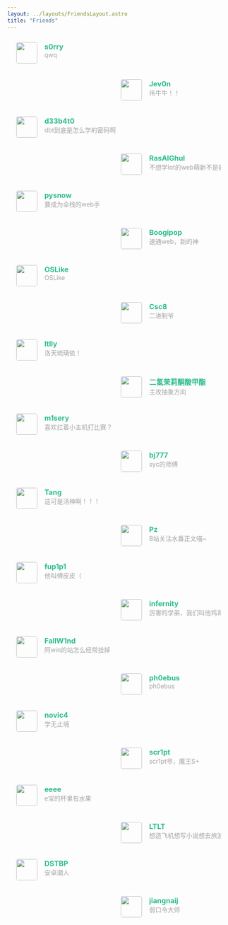 ```yaml
---
layout: ../layouts/FriendsLayout.astro
title: "Friends"
---
```


<meta name="referrer" content="no-referrer" />
<div class="post-body">
   <div id="links">
      <style>
         .links-content{
         margin-top:1rem;
         }
         .link-navigation::after {
         content: " ";
         display: block;
         clear: both;
         }
         .card {
         width: 45%;
         font-size: 1rem;
         padding: 10px 20px;
         border-radius: 4px;
         transition-duration: 0.15s;
         margin-bottom: 1rem;
         display:flex;
         }
         .card:nth-child(odd) {
         float: left;
         }
         .card:nth-child(even) {
         float: right;
         }
         .card:hover {
         transform: scale(1.1);
         box-shadow: 0 2px 6px 0 rgba(0, 0, 0, 0.12), 0 0 6px 0 rgba(0, 0, 0, 0.04);
         }
         .card a {
         border:none;
         }
         .card .ava {
         width: 3rem!important;
         height: 3rem!important;
         margin:0!important;
         margin-right: 1em!important;
         border-radius:4px;
         }
         .card .card-header {
         font-style: italic;
         overflow: hidden;
         width: 100%;
         }
         .card .card-header a {
         font-style: normal;
         color: #2bbc8a;
         font-weight: bold;
         text-decoration: none;
         }
         .card .card-header a:hover {
         color: #d480aa;
         text-decoration: none;
         }
         .card .card-header .info {
         font-style:normal;
         color:#a3a3a3;
         font-size:14px;
         min-width: 0;
         overflow: hidden;
         white-space: nowrap;
         }
      </style>
      <div class="links-content">
         <div class="link-navigation">
          <!-- 友链模板 -->
          <!-- <div class="card">
            <img class="ava" src="{avatarurl}" />
            <div class="card-header">
                <div>
                  <a href="{link}">{name}</a>
                </div>
                <div class="info">{description}</div>
            </div>
          </div> -->
          <div class="card">
            <img class="ava" src="https://cdn.nlark.com/yuque/0/2024/jpeg/23002651/1708341663229-c76b3390-f6b9-4301-97a6-3b4a91658b2b.jpeg" />
            <div class="card-header">
                <div>
                  <a href="https://s0rry.cn">s0rry</a>
                </div>
                <div class="info">qwq</div>
            </div>
          </div>
          <div class="card">
            <img class="ava" src="https://blog.ras-al-ghul.cn/upload/2022/03/jev0n-e00d17691c6143ff8f0deebe3ff164c9.jpg" />
            <div class="card-header">
                <div>
                  <a href="https://jev0n.com/">Jev0n</a>
                </div>
                <div class="info">伟牛牛！！</div>
            </div>
          </div>
          <div class="card">
            <img class="ava" src="https://d33b4t0.com/img/favicon.jpg" />
            <div class="card-header">
                <div>
                  <a href="https://d33b4t0.com/">d33b4t0</a>
                </div>
                <div class="info">dbt到底是怎么学的密码啊</div>
            </div>
          </div>
          <div class="card">
            <img class="ava" src="https://blog.ras-al-ghul.cn/upload/2022/03/favicon-993d138efc2a4f81848d342d836d073c.jpg" />
            <div class="card-header">
                <div>
                  <a href="https://blog.ras-al-ghul.cn/">RasAlGhul</a>
                </div>
                <div class="info">不想学Iot的web萌新不是好机电人。</div>
            </div>
          </div>
          <div class="card">
            <img class="ava" src="https://pic.pysnow.cn/avator.png" />
            <div class="card-header">
                <div>
                  <a href="https://www.pysnow.cn/">pysnow</a>
                </div>
                <div class="info">要成为全栈的web手</div>
            </div>
          </div>
          <div class="card">
            <img class="ava" src="https://cdn.nlark.com/yuque/0/2024/jpeg/32634994/1706793182327-8ff9b1a8-dc18-480c-8c75-018fbe3d0243.jpeg" />
            <div class="card-header">
                <div>
                  <a href="https://boogipop.com/">Boogipop</a>
                </div>
                <div class="info">速通web，新的神</div>
            </div>
          </div>
          <div class="card">
            <img class="ava" src="https://oslike.github.io/img/txbynq.jpg" />
            <div class="card-header">
                <div>
                  <a href="https://oslike.github.io/">OSLike</a>
                </div>
                <div class="info">OSLike</div>
            </div>
          </div>
          <div class="card">
            <img class="ava" src="https://csc8.github.io/img/avatar.jpg" />
            <div class="card-header">
                <div>
                  <a href="https://csc8.github.io/">Csc8</a>
                </div>
                <div class="info">二进制爷</div>
            </div>
          </div>
          <div class="card">
            <img class="ava" src="https://pic.cnblogs.com/avatar/2696005/20211221153654.png" />
            <div class="card-header">
                <div>
                  <a href="https://www.cnblogs.com/FW-ltlly">ltlly</a>
                </div>
                <div class="info">洛天琉璃依！</div>
            </div>
          </div>
          <div class="card">
            <img class="ava" src="https://pic.cnblogs.com/avatar/1673511/20200206160739.png" />
            <div class="card-header">
                <div>
                  <a href="https://www.cnblogs.com/hed10ne">二氢茉莉酮酸甲酯</a>
                </div>
                <div class="info">主攻抽象方向</div>
            </div>
          </div>
          <div class="card">
            <img class="ava" src="https://cdn.nlark.com/yuque/0/2023/jpeg/26096065/1682879545149-avatar/62804dd5-afe2-46d8-8c9d-9e9b6999c116.jpeg" />
            <div class="card-header">
                <div>
                  <a href="https://www.yuque.com/misery333">m1sery</a>
                </div>
                <div class="info">喜欢扛着小主机打比赛？</div>
            </div>
          </div>
          <div class="card">
            <img class="ava" src="https://picx.zhimg.com/v2-ff6b175126b8ec87b26b5ac64f4d6529_xl.jpg" />
            <div class="card-header">
                <div>
                  <a href="https://jonathanbest7.github.io/">bj777</a>
                </div>
                <div class="info">syc的师傅</div>
            </div>
          </div>
          <div class="card">
            <img class="ava" src="https://arsenetang.com/images/pika2.jpg" />
            <div class="card-header">
                <div>
                  <a href="http://arsenetang.com/">Tang</a>
                </div>
                <div class="info">这可是汤神啊！！！</div>
            </div>
          </div>
          <div class="card">
            <img class="ava" src="https://ppppz.net/img/Friends/P.Z.jpg" />
            <div class="card-header">
                <div>
                  <a href="https://ppppz.net/">Pz</a>
                </div>
                <div class="info">B站关注水番正文喵~</div>
            </div>
          </div>
          <div class="card">
            <img class="ava" src="https://www.fup1p1.cn/upload/2022/10/QQ%E5%9B%BE%E7%89%8720221024131344.jpg" />
            <div class="card-header">
                <div>
                  <a href="https://www.fup1p1.cn/">fup1p1</a>
                </div>
                <div class="info">他叫傅皮皮（</div>
            </div>
          </div>
          <div class="card">
            <img class="ava" src="https://s1.locimg.com/2024/05/11/840b1bca24d25.jpeg" />
            <div class="card-header">
                <div>
                  <a href="https://infernity.top/">infernity</a>
                </div>
                <div class="info">厉害的学弟，我们叫他鸡哥</div>
            </div>
          </div>
          <div class="card">
            <img class="ava" src="https://cdn.nlark.com/yuque/0/2024/jpeg/23002651/1708333700748-3372e655-8e2b-42be-bbe4-265521cfe217.jpeg" />
            <div class="card-header">
                <div>
                  <a href="">FallW1nd</a>
                </div>
                <div class="info">阿win的站怎么经常挂掉</div>
            </div>
          </div>
          <div class="card">
            <img class="ava" src="https://cdn.nlark.com/yuque/0/2024/jpeg/23002651/1708333700748-3372e655-8e2b-42be-bbe4-265521cfe217.jpeg" />
            <div class="card-header">
                <div>
                  <a href="https://ph0ebus.github.io/">ph0ebus</a>
                </div>
                <div class="info">ph0ebus</div>
            </div>
          </div>
          <div class="card">
            <img class="ava" src="https://cdn.nlark.com/yuque/0/2024/jpeg/23002651/1708333700748-3372e655-8e2b-42be-bbe4-265521cfe217.jpeg" />
            <div class="card-header">
                <div>
                  <a href="">novic4</a>
                </div>
                <div class="info">学无止境</div>
            </div>
          </div>
          <div class="card">
            <img class="ava" src="https://cdn.nlark.com/yuque/0/2024/jpeg/23002651/1708333700748-3372e655-8e2b-42be-bbe4-265521cfe217.jpeg" />
            <div class="card-header">
                <div>
                  <a href="">scr1pt</a>
                </div>
                <div class="info">scr1pt爷，魔王S+</div>
            </div>
          </div>
          <div class="card">
            <img class="ava" src="https://cdn.nlark.com/yuque/0/2024/jpeg/23002651/1708333700748-3372e655-8e2b-42be-bbe4-265521cfe217.jpeg" />
            <div class="card-header">
                <div>
                  <a href="">eeee</a>
                </div>
                <div class="info">e宝的杯里有水果</div>
            </div>
          </div>
          <div class="card">
            <img class="ava" src="https://cdn.nlark.com/yuque/0/2024/jpeg/23002651/1708333700748-3372e655-8e2b-42be-bbe4-265521cfe217.jpeg" />
            <div class="card-header">
                <div>
                  <a href="">LTLT</a>
                </div>
                <div class="info">想造飞机想写小说想去旅游就是不想打CTF的web狗</div>
            </div>
          </div>
          <div class="card">
            <img class="ava" src="https://cdn.nlark.com/yuque/0/2024/jpeg/23002651/1708333700748-3372e655-8e2b-42be-bbe4-265521cfe217.jpeg" />
            <div class="card-header">
                <div>
                  <a href="https://dstbp.cn/">DSTBP</a>
                </div>
                <div class="info">安卓潮人</div>
            </div>
          </div>
          <div class="card">
            <img class="ava" src="https://cdn.nlark.com/yuque/0/2024/jpeg/23002651/1708333700748-3372e655-8e2b-42be-bbe4-265521cfe217.jpeg" />
            <div class="card-header">
                <div>
                  <a href="">jiangnaij</a>
                </div>
                <div class="info">弱口令大师</div>
            </div>
          </div>
         </div>
      </div>
   </div>
</div>
